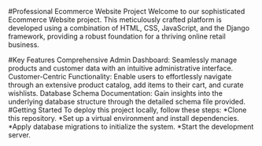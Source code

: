 #Professional Ecommerce Website Project
Welcome to our sophisticated Ecommerce Website project. This meticulously crafted platform is developed using a combination of HTML, CSS, JavaScript, and the Django framework, providing a robust foundation for a thriving online retail business.

#Key Features
Comprehensive Admin Dashboard: Seamlessly manage products and customer data with an intuitive administrative interface.
Customer-Centric Functionality: Enable users to effortlessly navigate through an extensive product catalog, add items to their cart, and curate wishlists.
Database Schema Documentation: Gain insights into the underlying database structure through the detailed schema file provided.
#Getting Started
To deploy this project locally, follow these steps:
*Clone this repository.
*Set up a virtual environment and install dependencies.
*Apply database migrations to initialize the system.
*Start the development server.
